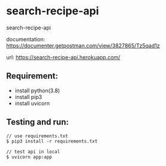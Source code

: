 # search-recipe-api

search-recipe-api

documentation: https://documenter.getpostman.com/view/3827865/Tz5qad1z

url: https://search-recipe-api.herokuapp.com/

## Requirement:

- install python(3.8)
- install pip3
- install uvicorn

## Testing and run:

```
// use requirements.txt
$ pip3 install -r requirements.txt

// test api in local
$ uvicorn app:app
```
